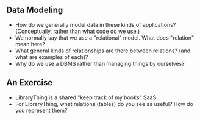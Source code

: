 Data Modeling
-------------

* How do we generally model data in these kinds of applications?
  (Conceptually, rather than what code do we use.)
* We normally say that we use a "relational" model.  What does
  "relation" mean  here?
* What general kinds of relationships are there between relations?
  (and what are examples of each)?
* Why do we use a DBMS rather than managing things by ourselves?

An Exercise
-----------

* LibraryThing is a shared "keep track of my books" SaaS.
* For LibraryThing, what relations (tables) do you see
  as useful?  How do you represent them?
